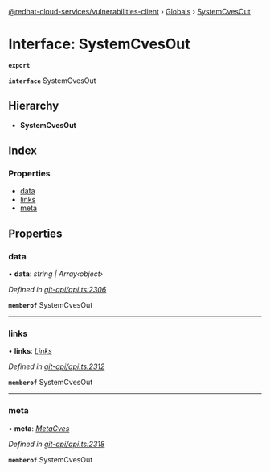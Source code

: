 [@redhat-cloud-services/vulnerabilities-client](../README.md) › [Globals](../globals.md) › [SystemCvesOut](systemcvesout.md)

# Interface: SystemCvesOut

**`export`** 

**`interface`** SystemCvesOut

## Hierarchy

* **SystemCvesOut**

## Index

### Properties

* [data](systemcvesout.md#data)
* [links](systemcvesout.md#links)
* [meta](systemcvesout.md#meta)

## Properties

###  data

• **data**: *string | Array‹object›*

*Defined in [git-api/api.ts:2306](https://github.com/RedHatInsights/javascript-clients/blob/master/packages/vulnerabilities/git-api/api.ts#L2306)*

**`memberof`** SystemCvesOut

___

###  links

• **links**: *[Links](links.md)*

*Defined in [git-api/api.ts:2312](https://github.com/RedHatInsights/javascript-clients/blob/master/packages/vulnerabilities/git-api/api.ts#L2312)*

**`memberof`** SystemCvesOut

___

###  meta

• **meta**: *[MetaCves](metacves.md)*

*Defined in [git-api/api.ts:2318](https://github.com/RedHatInsights/javascript-clients/blob/master/packages/vulnerabilities/git-api/api.ts#L2318)*

**`memberof`** SystemCvesOut
